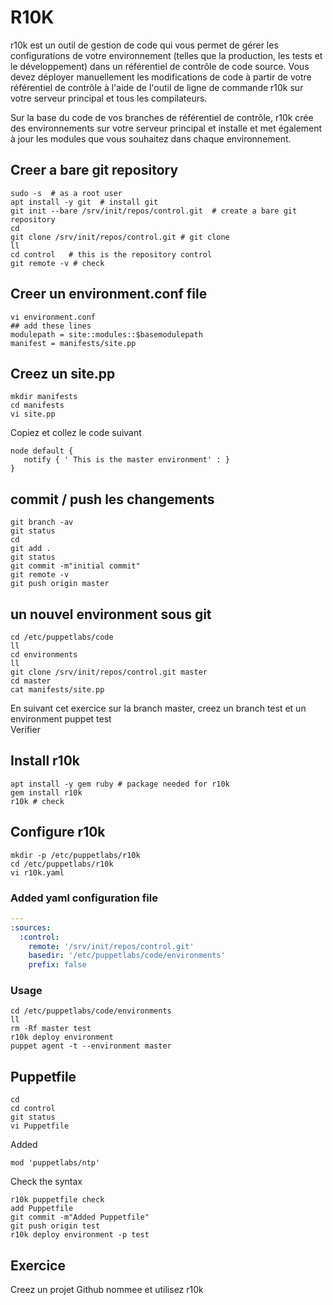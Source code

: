 # R10K 
r10k est un outil de gestion de code qui vous permet de gérer les configurations de votre environnement (telles que la 
production, les tests et le développement) dans un référentiel de contrôle de code source. Vous devez déployer manuellement
les modifications de code à partir de votre référentiel de contrôle à l'aide de l'outil de ligne de commande r10k sur 
votre serveur principal et tous les compilateurs.

Sur la base du code de vos branches de référentiel de contrôle, r10k crée des environnements sur votre serveur principal
et installe et met également à jour les modules que vous souhaitez dans chaque environnement.


## Creer a bare git repository 
```shell
sudo -s  # as a root user
apt install -y git  # install git
git init --bare /srv/init/repos/control.git  # create a bare git repository 
cd 
git clone /srv/init/repos/control.git # git clone
ll
cd control   # this is the repository control
git remote -v # check 
```

## Creer un environment.conf file

```shell
vi environment.conf
## add these lines
modulepath = site::modules::$basemodulepath
manifest = manifests/site.pp 
```

## Creez un site.pp 

```shell
mkdir manifests
cd manifests
vi site.pp
```
Copiez et collez le code suivant
```puppet
node default {
   notify { ' This is the master environment' : }
}
```

## commit / push les changements

```shell
git branch -av
git status
cd 
git add .
git status
git commit -m"initial commit"
git remote -v
git push origin master
```

## un nouvel environment sous git 
```shell
cd /etc/puppetlabs/code
ll 
cd environments
ll 
git clone /srv/init/repos/control.git master
cd master
cat manifests/site.pp
```

En suivant cet exercice sur la branch master,  creez un branch test et un environment puppet test  
Verifier 

## Install r10k  
```shell
apt install -y gem ruby # package needed for r10k
gem install r10k
r10k # check
```

## Configure r10k 
```
mkdir -p /etc/puppetlabs/r10k
cd /etc/puppetlabs/r10k
vi r10k.yaml
```

### Added yaml configuration file
```yaml
---
:sources:
  :control:
    remote: '/srv/init/repos/control.git'
    basedir: '/etc/puppetlabs/code/environments'
    prefix: false
```

###  Usage 
```shell
cd /etc/puppetlabs/code/environments
ll 
rm -Rf master test
r10k deploy environment
puppet agent -t --environment master
```

## Puppetfile 
```shell
cd 
cd control
git status
vi Puppetfile
```
Added
```shell
mod 'puppetlabs/ntp'
```
Check the syntax
```shell
r10k puppetfile check
add Puppetfile 
git commit -m"Added Puppetfile"
git push origin test
r10k deploy environment -p test
```

## Exercice 

Creez un projet Github nommee et utilisez r10k 
